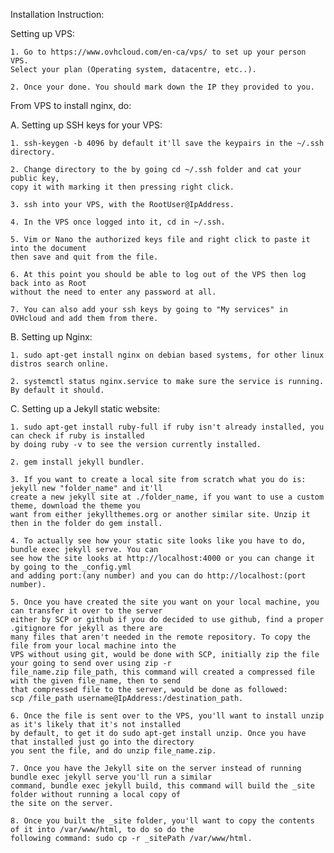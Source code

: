 Installation Instruction:

Setting up VPS:

	1. Go to https://www.ovhcloud.com/en-ca/vps/ to set up your person VPS. 
	Select your plan (Operating system, datacentre, etc..).

	2. Once your done. You should mark down the IP they provided to you.


From VPS to install nginx, do: 

A. Setting up SSH keys for your VPS:

	1. ssh-keygen -b 4096 by default it'll save the keypairs in the ~/.ssh directory.
	
	2. Change directory to the by going cd ~/.ssh folder and cat your public key, 
	copy it with marking it then pressing right click.

	3. ssh into your VPS, with the RootUser@IpAddress.

	4. In the VPS once logged into it, cd in ~/.ssh.

	5. Vim or Nano the authorized keys file and right click to paste it into the document 
	then save and quit from the file.

	6. At this point you should be able to log out of the VPS then log back into as Root 
	without the need to enter any password at all.

	7. You can also add your ssh keys by going to "My services" in OVHcloud and add them from there.
	

B. Setting up Nginx:

	1. sudo apt-get install nginx on debian based systems, for other linux distros search online.

	2. systemctl status nginx.service to make sure the service is running. By default it should.


C. Setting up a Jekyll static website:

	1. sudo apt-get install ruby-full if ruby isn't already installed, you can check if ruby is installed 
	by doing ruby -v to see the version currently installed.

	2. gem install jekyll bundler. 

	3. If you want to create a local site from scratch what you do is: jekyll new "folder_name" and it'll 
	create a new jekyll site at ./folder_name, if you want to use a custom theme, download the theme you 
	want from either jekyllthemes.org or another similar site. Unzip it then in the folder do gem install.

	4. To actually see how your static site looks like you have to do, bundle exec jekyll serve. You can 
	see how the site looks at http://localhost:4000 or you can change it by going to the _config.yml
	and adding port:(any number) and you can do http://localhost:(port number).

	5. Once you have created the site you want on your local machine, you can transfer it over to the server 
	either by SCP or github if you do decided to use github, find a proper .gitignore for jekyll as there are 
	many files that aren't needed in the remote repository. To copy the file from your local machine into the 
	VPS without using git, would be done with SCP, initially zip the file your going to send over using zip -r 
	file_name.zip file_path, this command will created a compressed file with the given file_name, then to send 
	that compressed file to the server, would be done as followed: 
	scp /file_path username@IpAddress:/destination_path.

	6. Once the file is sent over to the VPS, you'll want to install unzip as it's likely that it's not installed 
	by default, to get it do sudo apt-get install unzip. Once you have that installed just go into the directory 
	you sent the file, and do unzip file_name.zip.

	7. Once you have the Jekyll site on the server instead of running bundle exec jekyll serve you'll run a similar 
	command, bundle exec jekyll build, this command will build the _site folder without running a local copy of 
	the site on the server.

	8. Once you built the _site folder, you'll want to copy the contents of it into /var/www/html, to do so do the 
	following command: sudo cp -r _sitePath /var/www/html.

